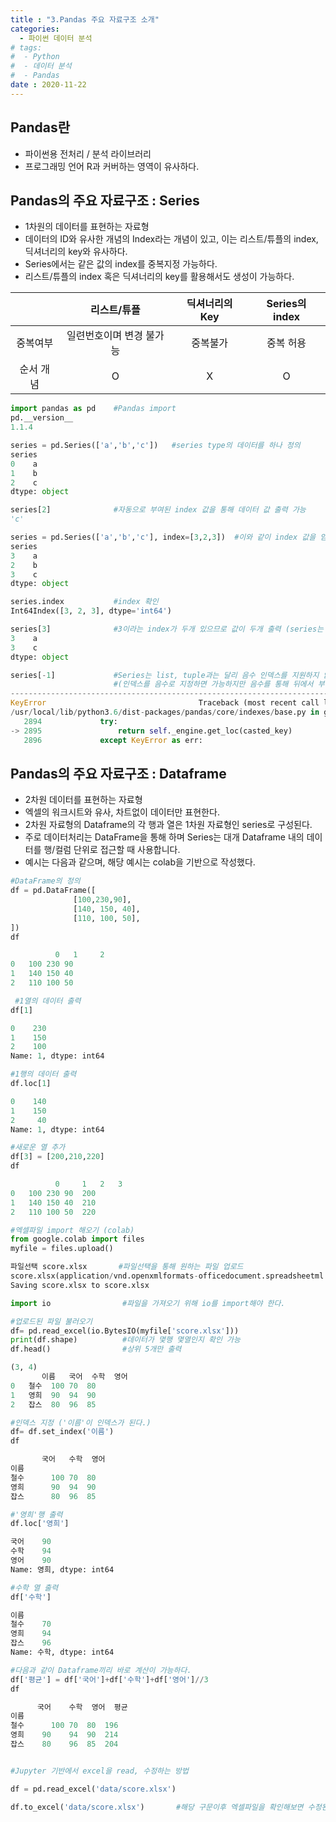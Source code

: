 ```yaml
---
title : "3.Pandas 주요 자료구조 소개"
categories:
  - 파이썬 데이터 분석
# tags:
#  - Python
#  - 데이터 분석
#  - Pandas
date : 2020-11-22
---
```


Pandas란 
--- 
- 파이썬용 전처리 / 분석 라이브러리  
- 프로그래밍 언어 R과 커버하는 영역이 유사하다.  

Pandas의 주요 자료구조 : Series  
--- 
- 1차원의 데이터를 표현하는 자료형 
- 데이터의 ID와 유사한 개념의 Index라는 개념이 있고, 이는 리스트/튜플의 index, 딕셔너리의 key와 유사하다.  
- Series에서는 같은 값의 index를 중복지정 가능하다.  
- 리스트/튜플의 index 혹은 딕셔너리의 key를 활용해서도 생성이 가능하다. 


| 　 |   리스트/튜플   |   딕셔너리의 Key   |   Series의 index   |  
|:---:|:---:|:---:|:---:|  
| 중복여부 | 일련번호이며 변경 불가능 | 중복불가 | 중복 허용 |  
| 순서 개념 | O | X | O |   

```python 
import pandas as pd    #Pandas import
pd.__version__
1.1.4

series = pd.Series(['a','b','c'])   #series type의 데이터를 하나 정의 
series
0    a
1    b
2    c
dtype: object

series[2]              #자동으로 부여된 index 값을 통해 데이터 값 출력 가능 
'c'

series = pd.Series(['a','b','c'], index=[3,2,3])  #이와 같이 index 값을 임의로 지정해 줄 수 있다. 
series
3    a
2    b
3    c
dtype: object

series.index           #index 확인 
Int64Index([3, 2, 3], dtype='int64')

series[3]              #3이라는 index가 두개 있으므로 값이 두개 출력 (series는 index의 중복을 허용)
3    a
3    c
dtype: object

series[-1]             #Series는 list, tuple과는 달리 음수 인덱스를 지원하지 않는다. (정의된 인덱스만 사용) 
                       #(인덱스를 음수로 지정하면 가능하지만 음수를 통해 뒤에서 부터 값을 가져오는 것은 지원하지 않는다.)
---------------------------------------------------------------------------
KeyError                                  Traceback (most recent call last)
/usr/local/lib/python3.6/dist-packages/pandas/core/indexes/base.py in get_loc(self, key, method, tolerance)
   2894             try:
-> 2895                 return self._engine.get_loc(casted_key)
   2896             except KeyError as err:

```

Pandas의 주요 자료구조 : Dataframe  
--- 
- 2차원 데이터를 표현하는 자료형 
- 엑셀의 워크시트와 유사, 차트없이 데이터만 표현한다. 
- 2차원 자료형의 Dataframe의 각 행과 열은 1차원 자료형인 series로 구성된다.  
- 주로 데이터처리는 DataFrame을 통해 하며 Series는 대개 Dataframe 내의 데이터를 행/컬럼 단위로 접근할 때 사용합니다.  
- 예시는 다음과 같으며, 해당 예시는 colab을 기반으로 작성했다.

```python 
#DataFrame의 정의 
df = pd.DataFrame([
              [100,230,90],
              [140, 150, 40],
              [110, 100, 50],
])
df

          0	  1 	2
0	100	230	90
1	140	150	40
2	110	100	50

 #1열의 데이터 출력
df[1]               

0    230
1    150
2    100
Name: 1, dtype: int64

#1행의 데이터 출력 
df.loc[1]               

0    140
1    150
2     40
Name: 1, dtype: int64

#새로운 열 추가 
df[3] = [200,210,220]   
df

          0 	1 	2  	3
0	100	230	90	200
1	140	150	40	210
2	110	100	50	220

#엑셀파일 import 해오기 (colab)
from google.colab import files
myfile = files.upload()

파일선택 score.xlsx       #파일선택을 통해 원하는 파일 업로드
score.xlsx(application/vnd.openxmlformats-officedocument.spreadsheetml.sheet) - 8234 bytes, last modified: 2019. 1. 2. - 100% done
Saving score.xlsx to score.xlsx

import io                #파일을 가져오기 위해 io를 import해야 한다.

#업로드된 파일 불러오기 
df= pd.read_excel(io.BytesIO(myfile['score.xlsx']))  
print(df.shape)          #데이터가 몇행 몇열인지 확인 가능 
df.head()                #상위 5개만 출력 

(3, 4)
       이름	국어	수학	영어
0	철수	100	70	80
1	영희	90	94	90
2	잡스	80	96	85

#인덱스 지정 ('이름'이 인덱스가 된다.)
df= df.set_index('이름')
df

	   국어	수학	영어
이름			
철수  	100	70	80
영희  	90	94	90
잡스  	80	96	85

#'영희'행 출력
df.loc['영희']

국어    90
수학    94
영어    90
Name: 영희, dtype: int64

#수학 열 출력 
df['수학']

이름
철수    70
영희    94
잡스    96
Name: 수학, dtype: int64

#다음과 같이 Dataframe끼리 바로 계산이 가능하다. 
df['평균'] = df['국어']+df['수학']+df['영어']//3
df

      국어	수학	영어	평균
이름				
철수  	100	70	80	196
영희	  90	94	90	214
잡스	  80	96	85	204


#Jupyter 기반에서 excel을 read, 수정하는 방법 

df = pd.read_excel('data/score.xlsx')

df.to_excel('data/score.xlsx')       #해당 구문이후 엑셀파일을 확인해보면 수정된 것을 확인할 수 있다. 

```
